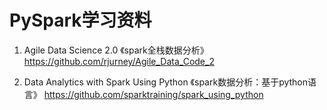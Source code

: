 # PySpark学习资料

1. Agile Data Science 2.0
《spark全栈数据分析》
<https://github.com/rjurney/Agile_Data_Code_2>

2. Data Analytics with Spark Using Python
《spark数据分析：基于python语言》
<https://github.com/sparktraining/spark_using_python>



